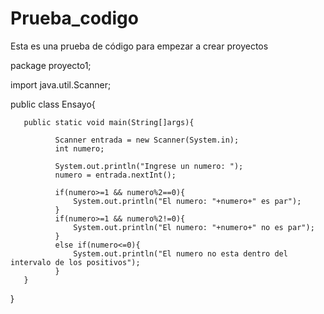 # Prueba_codigo
Esta es una prueba de código para empezar a crear proyectos

package proyecto1;


import java.util.Scanner;


public class Ensayo{
    
    
       public static void main(String[]args){
              
              Scanner entrada = new Scanner(System.in);
              int numero;
              
              System.out.println("Ingrese un numero: ");
              numero = entrada.nextInt();
              
              if(numero>=1 && numero%2==0){
                  System.out.println("El numero: "+numero+" es par");
              }
              if(numero>=1 && numero%2!=0){
                  System.out.println("El numero: "+numero+" no es par");
              }
              else if(numero<=0){
                  System.out.println("El numero no esta dentro del intervalo de los positivos");
              }
       }
}
